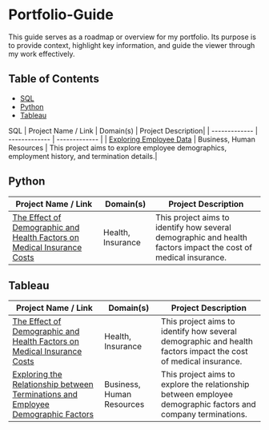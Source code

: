 # Portfolio-Guide

This guide serves as a roadmap or overview for my portfolio. Its purpose is to provide context, highlight key information, and guide the viewer through my work effectively.

## Table of Contents
- [SQL](https://github.com/DeborahAkpoguma/Portfolio-Guide/edit/main/README.md#sql)
- [Python](https://github.com/DeborahAkpoguma/Portfolio-Guide/edit/main/README.md#python)
- [Tableau](https://github.com/DeborahAkpoguma/Portfolio-Guide/edit/main/README.md#tableau)

SQL
| Project Name / Link  | Domain(s) | Project Description|
| ------------- | ------------- | ------------- |
| [Exploring Employee Data](https://github.com/DeborahAkpoguma/Portfolio/blob/main/SQL/Project%204/README.md) | Business, Human Resources | This project aims to explore employee demographics, employment history, and termination details.| 

## Python
| Project Name / Link  | Domain(s) | Project Description|
| ------------- | ------------- | ------------- |
| [The Effect of Demographic and Health Factors on Medical Insurance Costs](https://github.com/DeborahAkpoguma/Portfolio/blob/main/Python/Project%201%20-%20Medical%20Insurance%20Costs/The%20Effect%20of%20Factors%20on%20Medical%20Insurance%20Costs.ipynb) | Health, Insurance | This project aims to identify how several demographic and health factors impact the cost of medical insurance.|

## Tableau 
| Project Name / Link  | Domain(s) | Project Description|
| ------------- | ------------- | ------------- |
| [The Effect of Demographic and Health Factors on Medical Insurance Costs](https://public.tableau.com/app/profile/deborah.akpoguma/viz/MedicalCosts_16855893788920/MedicalCosts) | Health, Insurance | This project aims to identify how several demographic and health factors impact the cost of medical insurance.|
| [Exploring the Relationship between Terminations and Employee Demographic Factors](https://public.tableau.com/app/profile/deborah.akpoguma/viz/ExploringtheRelationshipbetweenTerminationsandEmployeeDemographicFactors/Dashboard?publish=yes)| Business, Human Resources| This project aims to explore the relationship between employee demographic factors and company terminations.|
